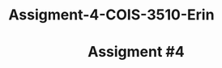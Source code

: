 # Assigment-4-COIS-3510-Erin
<!DOCTYPE html>
<html>
<title>W3.CSS</title>
</style>
<header class="w3-container w3-red">
  <h1>Assigment #4 </h1>
</header>
<meta name="viewport" content="width=device-width, initial-scale=1">
<body>
<script src="https://d3js.org/d3.v5.min.js"></script> 
<script>
d3.csv("iris.csv", function (err, data) {
	if (!err) handleData(data);
});
//identify variables through colour
var setosaColor = 'rgba(255, 0, 0, 0.7)',versicolorColor = 'rgba(204, 102, 0, 0.7)',virginicaColor = 'rgba(0, 200, 0, 0.7)';

$('#setosa').css('background-color', setosaColor);
$('#versicolor').css('background-color', versicolorColor);
$('#virginica').css('background-color', virginicaColor);

//setting up the graphs
function handleData(data) {
	var w = 400,
	    h = 400,
		padding = {
			top: 20,bottom: 50,
			right: 40,left: 40
			};
//identifying X and Y scales for graphs 
	var xScale = d3.scale.linear()
		.domain([0, d3.max(data, function (d) {return Math.max(d.sepalLength, d.petalLength);
			})])
            
		.range([padding.left, w - padding.right]);

	var yScale = d3.scale.linear()
		.domain([0, 
			d3.max(data, 
			function (d) {
				return Math.max(d.sepalWidth, d.petalWidth);
			})])
		.range([h - padding.bottom, padding.top]);
//Designating X and Y axis
	var xAxis = d3.svg.axis()
		.scale(xScale)
		.orient('bottom')
		.ticks(8);

	var yAxis = d3.svg.axis()
		.scale(yScale)
		.orient('left')
		.ticks(5);
//graph species of plant
	var drawSpecies = function(svg, species, xParam, yParam, color) {
		svg.append('g').selectAll('circle')
			.data(data)
			.enter()
			.append('circle')
			.filter(function (d) { return d.species === species; })
			.attr('cx', function (d) { return xScale(d[xParam]); })
			.attr('cy', function (d) { return yScale(d[yParam]);})
			.attr('r', 3.5)
			.style('fill', color);
	};
    // lets create a scatter plot
	var createScatterPlot = function (title, attr1, attr2) {
		var svg = d3.select('#plots')
		.append('svg')
		.attr('width', w)
		.attr('height', h);

	var svg.append('g')
			.attr('class', 'axis')
			.attr('transform', 'translate(0,' + (h - padding.bottom) + ')')
			.call(xAxis);

	var svg.append('g')
			.attr('class', 'axis')
			.attr('transform', 'translate(' + padding.left + ', 0)')
			.call(yAxis);

	var svg.append('g')
			.attr('class', 'label')
			.append('text')
			.attr('class', 'xlabel')
			.attr('text-anchor', 'middle')
			.attr('x', w / 2)
			.attr('y', h - 10)
			.text("Length (cm)");

	var svg.append('g')
			.attr('class', 'label')
			.append('text')
			.attr('class', 'xlabel')
			.attr('text-anchor', 'middle')
			.attr('x', - h / 2)
			.attr('y', 10)
			.attr('transform', 'rotate(-90)')
			.text("Width (cm)");

	var svg.append('g')
			.append('text')
			.attr('class', 'title')
			.attr('text-anchor', 'middle')
			.attr('x', w / 2)
			.attr('y', 15)
			.text(title);
//visualizing data set 
		drawSpecies(svg, "setosa", attr1, attr2, setosaColor);
		drawSpecies(svg, "versicolor", attr1, attr2, versicolorColor);
		drawSpecies(svg, "virginica", attr1, attr2, virginicaColor);
	};
//make a scatterplot from data
 createScatterPlot("Sepal", "sepalLength", "sepalWidth");
 createScatterPlot("Petal", "petalLength", "petalWidth");

return;
}
